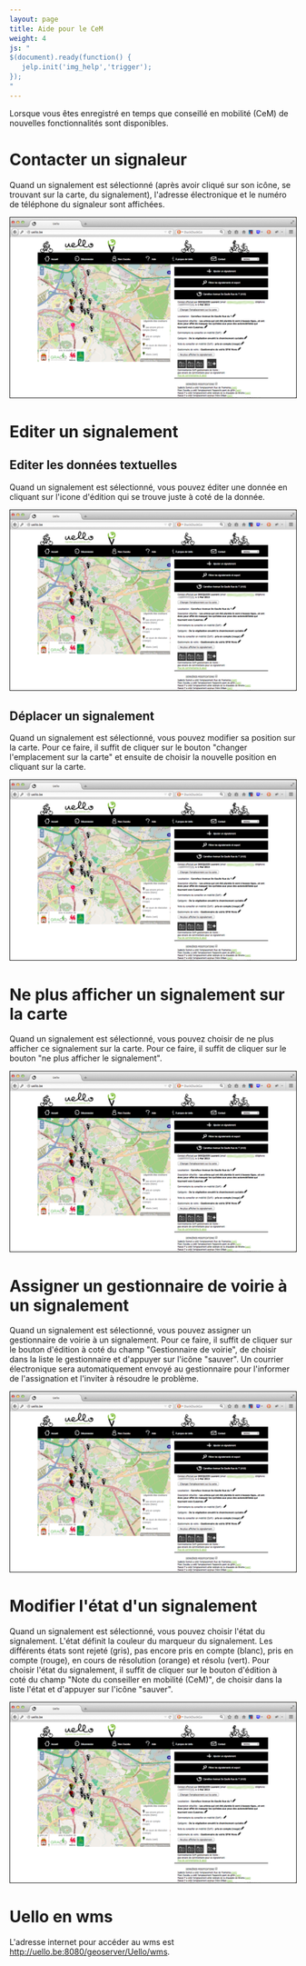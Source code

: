 ```yaml
---
layout: page
title: Aide pour le CeM
weight: 4
js: "
$(document).ready(function() {
   jelp.init('img_help','trigger');
});
"
---
```

Lorsque vous êtes enregistré en temps que conseillé en mobilité (CeM) de nouvelles fonctionnalités sont disponibles.

<h1>Contacter un signaleur</h1>

Quand un signalement est sélectionné (après avoir cliqué sur son icône, se trouvant sur la carte, du signalement), l'<span id="span_contact" data-marker="m_img_contact_1" class="trigger">adresse électronique</span> et le <span id="span_contact" data-marker="m_img_contact_2" class="trigger">numéro de téléphone</span> du signaleur sont affichées.

<img id="img_contact" class="img_help" src="img/screenshots/details_cem.png" border="1" alt="Contacter un signaleur" data-jelp-img-width="958px" data-jelp-markers='[{"id":"m_img_contact_1", "x":0.75, "y":0.465, "label":"1", "color":"red", "hover_color":"blue"}, {"id":"m_img_contact_2", "x":0.59, "y":0.481, "label":"2", "color":"red", "hover_color":"blue"}]' />

<h1>Editer un signalement</h1>

<h2>Editer les données textuelles</h2>

Quand un signalement est sélectionné, vous  pouvez éditer une donnée en cliquant sur l'<span id="span_edit_text" data-marker="m_img_edit_text" class="trigger">icone d'édition</span> qui se trouve juste à coté de la donnée.

<img id="img_edit_text" class="img_help" src="img/screenshots/details_cem.png" border="1" alt="Editer les données textuelles" data-jelp-img-width="958px" data-jelp-markers='[{"id":"m_img_edit_text", "x":0.78, "y":0.545, "label":"1", "color":"red", "hover_color":"blue"}]' />

<h2>Déplacer un signalement</h2>

Quand un signalement est sélectionné, vous pouvez modifier sa position sur la carte. Pour ce faire, il suffit de cliquer sur le <span id="span_deplacer" data-marker="m_img_deplacer" class="trigger">bouton "changer l'emplacement sur la carte"</span> et ensuite de choisir la nouvelle position en cliquant sur la carte.

<img id="img_deplacer" class="img_help" src="img/screenshots/details_cem.png" border="1" alt="Déplacer un signalement" data-jelp-img-width="958px" data-jelp-markers='[{"id":"m_img_deplacer", "x":0.58, "y":0.51, "label":"1", "color":"red", "hover_color":"blue"}]' />

<h1>Ne plus afficher un signalement sur la carte</h1>

Quand un signalement est sélectionné, vous  pouvez choisir de ne plus afficher ce signalement sur la carte. Pour ce faire, il suffit de cliquer sur le <span id="span_supprimer" data-marker="m_img_supprimer" class="trigger">bouton "ne plus afficher le signalement"</span>.

<img id="img_supprimer" class="img_help" src="img/screenshots/details_cem.png" border="1" alt="Ne plus afficher un signalement sur la carte" data-jelp-img-width="958px" data-jelp-markers='[{"id":"m_img_supprimer", "x":0.58, "y":0.755, "label":"1", "color":"red", "hover_color":"blue"}]' />

<h1>Assigner un gestionnaire de voirie à un signalement</h1>

Quand un signalement est sélectionné, vous  pouvez assigner un gestionnaire de voirie à un signalement. Pour ce faire, il suffit de cliquer sur le <span id="span_assigner_gestionnaire" data-marker="m_img_assigner_gestionnaire" class="trigger">bouton d'édition à coté du champ "Gestionnaire de voirie"</span>, de choisir dans la liste le gestionnaire et d'appuyer sur l'icône "sauver".
Un courrier électronique sera automatiquement envoyé au gestionnaire pour l'informer de l'assignation et l'inviter à résoudre le problème.

<img id="img_assigner_gestionnaire" class="img_help" src="img/screenshots/details_cem.png" border="1" alt="Assigner un gestionnaire de voirie à un signalement" data-jelp-img-width="958px" data-jelp-markers='[{"id":"m_img_assigner_gestionnaire", "x":0.79, "y":0.73, "label":"1", "color":"red", "hover_color":"blue"}]'  />

<h1>Modifier l'état d'un signalement</h1>

Quand un signalement est sélectionné, vous pouvez choisir l'état du signalement. L'état définit la couleur du marqueur du signalement. Les différents états sont rejeté (gris), pas encore pris en compte (blanc), pris en compte (rouge), en cours de résolution (orange) et résolu (vert). Pour choisir l'état du signalement, il suffit de cliquer sur le <span id="span_choisir_etat" data-marker="m_img_choisir_etat" class="trigger">bouton d'édition à coté du champ "Note du conseiller en mobilité (CeM)"</span>, de choisir dans la liste l'état et d'appuyer sur l'icône "sauver".

<img id="img_choisir_etat" class="img_help" src="img/screenshots/details_cem.png" border="1" alt="Modifier l'état d'un signalement" data-jelp-img-width="958px" data-jelp-markers='[{"id":"m_img_choisir_etat","x":0.81, "y":0.695, "label":"1", "color":"red", "hover_color":"blue"}]'  />

<h1>Uello en wms</h1>

L'adresse internet pour accéder au wms est <a href="http://uello.be:8080/geoserver/Uello/wms">http://uello.be:8080/geoserver/Uello/wms</a>.
